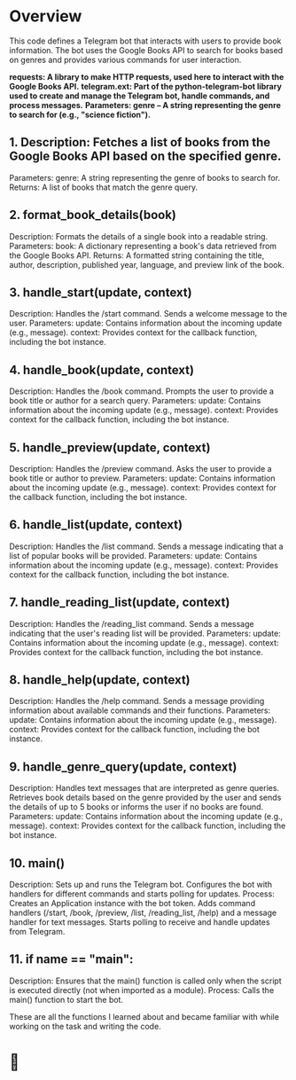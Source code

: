 #  Overview
This code defines a Telegram bot that interacts with users to provide book information. The bot uses the Google Books API to search for books based on genres and provides various commands for user interaction.

**requests: A library to make HTTP requests, used here to interact with the Google Books API.**
**telegram.ext: Part of the python-telegram-bot library used to create and manage the Telegram bot, handle commands, and process messages.**
**Parameters: genre – A string representing the genre to search for (e.g., "science fiction").**

## 1. Description: Fetches a list of books from the Google Books API based on the specified genre.
Parameters:
genre: A string representing the genre of books to search for.
Returns:
A list of books that match the genre query.

## 2. format_book_details(book)
Description: Formats the details of a single book into a readable string.
Parameters:
book: A dictionary representing a book's data retrieved from the Google Books API.
Returns:
A formatted string containing the title, author, description, published year, language, and preview link of the book.

## 3. handle_start(update, context)
Description: Handles the /start command. Sends a welcome message to the user.
Parameters:
update: Contains information about the incoming update (e.g., message).
context: Provides context for the callback function, including the bot instance.

## 4. handle_book(update, context)
Description: Handles the /book command. Prompts the user to provide a book title or author for a search query.
Parameters:
update: Contains information about the incoming update (e.g., message).
context: Provides context for the callback function, including the bot instance.

## 5. handle_preview(update, context)
Description: Handles the /preview command. Asks the user to provide a book title or author to preview.
Parameters:
update: Contains information about the incoming update (e.g., message).
context: Provides context for the callback function, including the bot instance.

## 6. handle_list(update, context)
Description: Handles the /list command. Sends a message indicating that a list of popular books will be provided.
Parameters:
update: Contains information about the incoming update (e.g., message).
context: Provides context for the callback function, including the bot instance.

## 7. handle_reading_list(update, context)
Description: Handles the /reading_list command. Sends a message indicating that the user's reading list will be provided.
Parameters:
update: Contains information about the incoming update (e.g., message).
context: Provides context for the callback function, including the bot instance.

## 8. handle_help(update, context)
Description: Handles the /help command. Sends a message providing information about available commands and their functions.
Parameters:
update: Contains information about the incoming update (e.g., message).
context: Provides context for the callback function, including the bot instance.

## 9. handle_genre_query(update, context)
Description: Handles text messages that are interpreted as genre queries. Retrieves book details based on the genre provided by the user and sends the details of up to 5 books or informs the user if no books are found.
Parameters:
update: Contains information about the incoming update (e.g., message).
context: Provides context for the callback function, including the bot instance.

## 10. main()
Description: Sets up and runs the Telegram bot. Configures the bot with handlers for different commands and starts polling for updates.
Process:
Creates an Application instance with the bot token.
Adds command handlers (/start, /book, /preview, /list, /reading_list, /help) and a message handler for text messages.
Starts polling to receive and handle updates from Telegram.

## 11. if __name__ == "__main__":
Description: Ensures that the main() function is called only when the script is executed directly (not when imported as a module).
Process:
Calls the main() function to start the bot.

These are all the functions I learned about and became familiar with while working on the task and writing the code.

# 🔭
